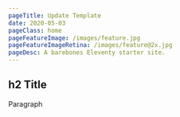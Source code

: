 ```yaml
---
pageTitle: Update Template
date: 2020-05-03
pageClass: home
pageFeatureImage: /images/feature.jpg
pageFeatureImageRetina: /images/feature@2x.jpg
pageDesc: A barebones Eleventy starter site.
---
```


## h2 Title

Paragraph
